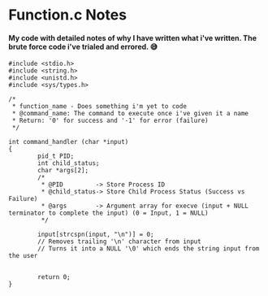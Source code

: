 # Function.c Notes

#### My code with detailed notes of why I have written what i've written. The brute force code i've trialed and errored. 😅

```#include <stdlib.h>
#include <stdio.h>
#include <string.h>
#include <unistd.h>
#include <sys/types.h>

/*
 * function_name - Does something i'm yet to code
 * @command_name: The command to execute once i've given it a name
 * Return: '0' for success and '-1' for error (failure)
 */

int command_handler (char *input)
{
        pid_t PID;
        int child_status;
        char *args[2];
        /*
         * @PID         -> Store Process ID
         * @child_status-> Store Child Process Status (Success vs Failure)         
         * @args        -> Argument array for execve (input + NULL terminator to complete the input) (0 = Input, 1 = NULL)
         */

        input[strcspn(input, "\n")] = 0;
        // Removes trailing '\n' character from input
        // Turns it into a NULL '\0' which ends the string input from the user


        return 0;
}
```
